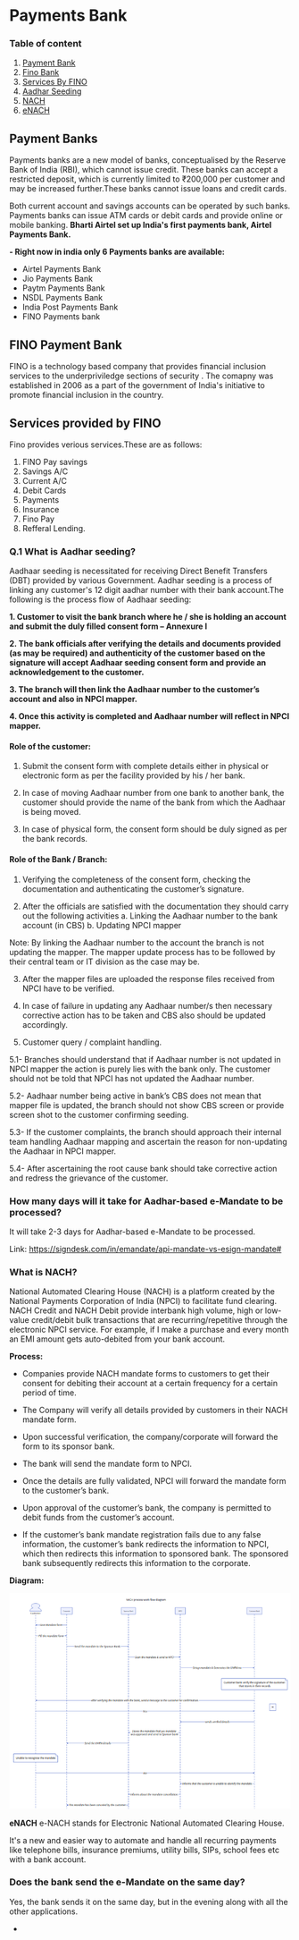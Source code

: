 # Payments Bank

### Table of content

1. [Payment Bank](#PaymentBank)
3. [Fino Bank](#FinoBank)
4. [Services By FINO](#ServicesbyFino)
5. [Aadhar Seeding](#AadharSeeding) 
6. [NACH](#NACH)
7. [eNACH](#eNACH)

## Payment Banks
Payments banks are a new model of banks, conceptualised by the Reserve Bank of India (RBI), which cannot issue credit. These banks can accept a restricted deposit, which is currently limited to ₹200,000 per customer and may be increased further.These banks cannot issue loans and credit cards.

Both current account and savings accounts can be operated by such banks. Payments banks can issue ATM cards or debit cards and provide online or mobile banking. 
**Bharti Airtel set up India's first payments bank, Airtel Payments Bank.**

**- Right now in india only 6 Payments banks are available:**
- Airtel Payments Bank
- Jio Payments Bank
- Paytm Payments Bank
- NSDL Payments Bank
- India Post Payments Bank
- FINO Payments bank

 ## FINO Payment Bank
 FINO is a technology based company that provides financial inclusion services to the underpriviledge sections of security . The comapny was established in 2006 as a part of the government of India's initiative to promote financial inclusion in the country. 

 ## Services provided by FINO
 Fino provides verious services.These are as follows:
 1. FINO Pay savings
 2. Savings A/C
 3. Current A/C
 4. Debit Cards
 5. Payments
 6. Insurance
 7. Fino Pay
 8. Refferal Lending.

    
### Q.1 What is Aadhar seeding?
Aadhaar seeding is necessitated for receiving Direct Benefit Transfers (DBT) provided by various Government. Aadhar seeding is a process of linking any customer's 12 digit aadhar number with their bank account.The following is the process flow of Aadhaar seeding:

**1. Customer to visit the bank branch where he / she is holding an account and submit the duly filled
consent form – Annexure I**

**2. The bank officials after verifying the details and documents provided (as may be required) and
authenticity of the customer based on the signature will accept Aadhaar seeding consent form and
provide an acknowledgement to the customer.**

**3. The branch will then link the Aadhaar number to the customer’s account and also in NPCI mapper.**

**4. Once this activity is completed and Aadhaar number will reflect in NPCI mapper.**


#### Role of the customer:

1. Submit the consent form with complete details either in physical or electronic form as per the facility
provided by his / her bank.

2. In case of moving Aadhaar number from one bank to another bank, the customer should provide the
name of the bank from which the Aadhaar is being moved.

3. In case of physical form, the consent form should be duly signed as per the bank records.


#### Role of the Bank / Branch:

1. Verifying the completeness of the consent form, checking the documentation and authenticating the
customer’s signature.

2. After the officials are satisfied with the documentation they should carry out the following activities
a. Linking the Aadhaar number to the bank account (in CBS)
b. Updating NPCI mapper

Note: By linking the Aadhaar number to the account the branch is not updating the mapper. The
mapper update process has to be followed by their central team or IT division as the case may be.

3. After the mapper files are uploaded the response files received from NPCI have to be verified.
   
4. In case of failure in updating any Aadhaar number/s then necessary corrective action has to be
taken and CBS also should be updated accordingly.

5. Customer query / complaint handling.
   
5.1- Branches should understand that if Aadhaar number is not updated in NPCI mapper the action
is purely lies with the bank only. The customer should not be told that NPCI has not updated the
Aadhaar number.

5.2- Aadhaar number being active in bank’s CBS does not mean that mapper file is updated, the
branch should not show CBS screen or provide screen shot to the customer confirming seeding.

5.3- If the customer complaints, the branch should approach their internal team handling Aadhaar
mapping and ascertain the reason for non-updating the Aadhaar in NPCI mapper.

5.4- After ascertaining the root cause bank should take corrective action and redress the grievance
of the customer.



### How many days will it take for Aadhar-based e-Mandate to be processed?
It will take 2-3 days for Aadhar-based e-Mandate to be processed.

Link: 
https://signdesk.com/in/emandate/api-mandate-vs-esign-mandate#



### What is NACH?
National Automated Clearing House (NACH) is a platform created by the National Payments Corporation of India (NPCI) to facilitate fund clearing. NACH Credit and NACH Debit provide interbank high volume, high or low-value credit/debit bulk transactions that are recurring/repetitive through the electronic NPCI service. For example, if I make a purchase and every month an EMI amount gets auto-debited from your bank account. 

**Process:**

- Companies provide NACH mandate forms to customers to get their consent for debiting their account at a certain frequency for a certain period of time.

- The Company will verify all details provided by customers in their NACH mandate form.

- Upon successful verification, the company/corporate will forward the form to its sponsor bank.


- The bank will send the mandate form to NPCI.


- Once the details are fully validated, NPCI will forward the mandate form to the customer’s bank.


- Upon approval of the customer’s bank, the company is permitted to debit funds from the customer’s account. 


- If the customer’s bank mandate registration fails due to any false information, the customer’s bank redirects the information to NPCI, which then  redirects this information to sponsored bank. The sponsored bank subsequently redirects this information to the corporate.

**Diagram:**

![Alt text](<NACH D2.png>)

 

**eNACH**
e-NACH stands for Electronic National Automated Clearing House.

It's a new and easier way to automate and handle all recurring payments like telephone bills, insurance premiums, utility bills, SIPs, school fees etc with a bank account.

### Does the bank send the e-Mandate on the same day?
Yes, the bank sends it on the same day, but in the evening along with all the other applications.

*

